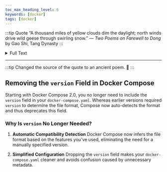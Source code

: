 ```yaml
---
toc_max_heading_level: 6
keywords: [docker]
tags: [docker]
---
```


:::tip Quote
“A thousand miles of yellow clouds dim the daylight; north winds drive wild geese through swirling snow.”
— *Two Poems on Farewell to Dong* by Gao Shi, Tang Dynasty
:::

<details>  
  <summary>Full Text</summary>  
  A thousand miles of yellow clouds dim the daylight; north winds drive wild geese through swirling snow.  
  </br>Do not worry that no kindred spirits lie ahead; everyone under heaven knows you.  
  </br>With six wings I flutter, pitying myself—more than ten years since I left the capital.  
  </br>A man’s poverty and lowliness are no shame, yet today we meet with no money for wine.  
</details>  

---

:::tip
Changed the source of the quote to an ancient poem. :tada:
:::

## Removing the `version` Field in Docker Compose

Starting with Docker Compose 2.0, you no longer need to include the `version` field in your `docker-compose.yaml`. Whereas earlier versions required `version` to determine the file format, Compose now auto-detects the format and thus deprecates this field.

### Why Is `version` No Longer Needed?

1. **Automatic Compatibility Detection**
   Docker Compose now infers the file format based on the features you’ve used, eliminating the need for a manually specified version.

2. **Simplified Configuration**
   Dropping the `version` field makes your `docker-compose.yaml` cleaner and avoids confusion caused by unnecessary metadata.

